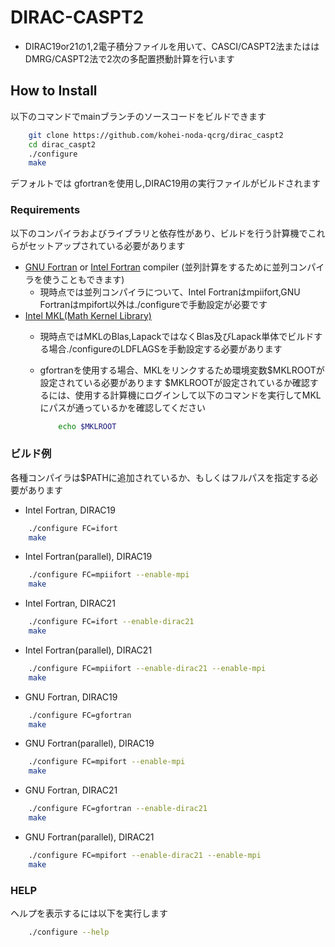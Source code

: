 # DIRAC-CASPT2

- DIRAC19or21の1,2電子積分ファイルを用いて、CASCI/CASPT2法またははDMRG/CASPT2法で2次の多配置摂動計算を行います

## How to Install

以下のコマンドでmainブランチのソースコードをビルドできます

```sh
    git clone https://github.com/kohei-noda-qcrg/dirac_caspt2
    cd dirac_caspt2
    ./configure
    make
```

デフォルトでは gfortranを使用し,DIRAC19用の実行ファイルがビルドされます

### Requirements

以下のコンパイラおよびライブラリと依存性があり、ビルドを行う計算機でこれらがセットアップされている必要があります

- [GNU Fortran](https://gcc.gnu.org/fortran/) or [Intel Fortran](https://www.intel.com/content/www/us/en/developer/tools/oneapi/fortran-compiler.html) compiler (並列計算をするために並列コンパイラを使うこともできます)
  - 現時点では並列コンパイラについて、Intel Fortranはmpiifort,GNU Fortranはmpifort以外は./configureで手動設定が必要です
- [Intel MKL(Math Kernel Library)](https://www.intel.com/content/www/us/en/develop/documentation/get-started-with-mkl-for-dpcpp/top.html)
  - 現時点ではMKLのBlas,LapackではなくBlas及びLapack単体でビルドする場合./configureのLDFLAGSを手動設定する必要があります
  - gfortranを使用する場合、MKLをリンクするため環境変数\$MKLROOTが設定されている必要があります
    \$MKLROOTが設定されているか確認するには、使用する計算機にログインして以下のコマンドを実行してMKLにパスが通っているかを確認してください

    ```sh
        echo $MKLROOT
    ```

### ビルド例

各種コンパイラは\$PATHに追加されているか、もしくはフルパスを指定する必要があります

- Intel Fortran, DIRAC19

```sh
    ./configure FC=ifort
    make
```

- Intel Fortran(parallel), DIRAC19

```sh
    ./configure FC=mpiifort --enable-mpi
    make
```

- Intel Fortran, DIRAC21

```sh
    ./configure FC=ifort --enable-dirac21
    make
```

- Intel Fortran(parallel), DIRAC21

```sh
    ./configure FC=mpiifort --enable-dirac21 --enable-mpi
    make
```

- GNU Fortran, DIRAC19

```sh
    ./configure FC=gfortran
    make
```

- GNU Fortran(parallel), DIRAC19

```sh
    ./configure FC=mpifort --enable-mpi
    make
```

- GNU Fortran, DIRAC21

```sh
    ./configure FC=gfortran --enable-dirac21
    make
```

- GNU Fortran(parallel), DIRAC21

```sh
    ./configure FC=mpifort --enable-dirac21 --enable-mpi
    make
```

### HELP

ヘルプを表示するには以下を実行します

```sh
    ./configure --help
```

